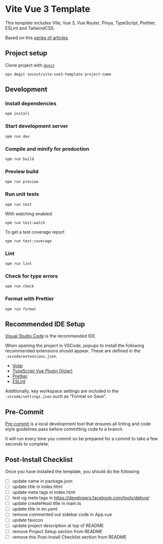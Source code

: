 # Vite Vue 3 Template

This template includes Vite, Vue 3, Vue Router, Pinya, TypeScript, Prettier,
ESLint and TailwindCSS.

Based on this [series of articles](https://dev.to/imomaliev/series/13845).

## Project setup

Clone project with [`degit`](https://github.com/Rich-Harris/degit)

```
npx degit soviut/vite-vue3-template project-name
```

## Development

### Install dependencies

```
npm install
```

### Start development server

```
npm run dev
```

### Compile and minify for production

```
npm run build
```

### Preview build

```
npm run preview
```

### Run unit tests

```
npm run test
```

With watching enabled

```
npm run test:watch
```

To get a test coverage report

```
npm run test:coverage
```

### Lint

```
npm run lint
```

### Check for type errors

```
npm run check
```

### Format with Prettier

```
npm run format
```

## Recommended IDE Setup

[Visual Studio Code](https://code.visualstudio.com/) is the recommended IDE.

When opening the project in VSCode, popups to install the following recommended
extensions should appear. These are defined in the `.vscode/extensions.json`.

- [Volar](https://marketplace.visualstudio.com/items?itemName=Vue.volar)
- [TypeScript Vue Plugin (Volar)](https://marketplace.visualstudio.com/items?itemName=Vue.vscode-typescript-vue-plugin)
- [Prettier](https://marketplace.visualstudio.com/items?itemName=esbenp.prettier-vscode)
- [ESLint](dbaeumer.vscode-eslint)

Additionally, key workspace settings are included in the `.vscode/settings.json`
such as "Format on Save".

## Pre-Commit

[Pre-commit](https://pre-commit.com/) is a local development tool that ensures
all linting and code style guidelines pass before committing code to a branch.

It will run every time you commit so be prepared for a commit to take a few
seconds to complete.

## Post-Install Checklist

Once you have installed the template, you should do the following

- [ ] update name in package.json
- [ ] update title in index.html
- [ ] update meta tags in index.html
- [ ] test og meta tags in https://developers.facebook.com/tools/debug/
- [ ] update createHead title in main.ts
- [ ] update title in en.yaml
- [ ] remove commented out sidebar code in App.vue
- [ ] update favicon
- [ ] update project description at top of README
- [ ] remove Project Setup section from README
- [ ] remove this Post-Install Checklist section from README

